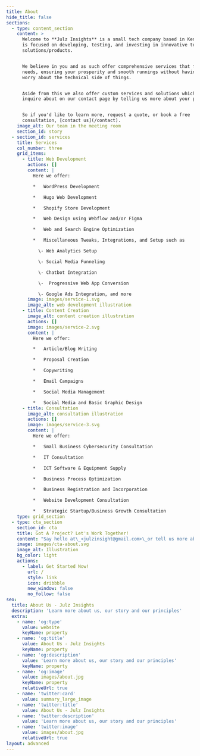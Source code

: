 ```yaml
---
title: About
hide_title: false
sections:
  - type: content_section
    content: >
      Welcome to **Julz Insights** is a small tech company based in Kenya that
      is focused on developing, testing, and investing in innovative tech
      solutions/products. 


      We believe in you and as such offer comprehensive services that fit your
      needs, ensuring your prosperity and smooth runnings without having to
      worry about the technical side of things.


      Aside from this we also offer custom services and solutions which you can
      inquire about on our contact page by telling us more about your project.


      So if you'd like to learn more, request a quote, or book a free
      consultation, [contact us](/contact).
    image_alt: Our team in the meeting room
    section_id: story
  - section_id: services
    title: Services
    col_number: three
    grid_items:
      - title: Web Development
        actions: []
        content: |
          Here we offer:

          *   WordPress Development

          *   Hugo Web Development

          *   Shopify Store Development

          *   Web Design using Webflow and/or Figma

          *   Web and Search Engine Optimization

          *   Miscellaneous Tweaks, Integrations, and Setup such as

            \- Web Analytics Setup

            \- Social Media Funneling

            \- Chatbot Integration

            \-  Progressive Web App Conversion

            \- Google Ads Integration, and more
        image: images/service-1.svg
        image_alt: web development illustration
      - title: Content Creation
        image_alt: content creation illustration
        actions: []
        image: images/service-2.svg
        content: |
          Here we offer:

          *   Article/Blog Writing

          *   Proposal Creation

          *   Copywriting

          *   Email Campaigns

          *   Social Media Management

          *   Social Media and Basic Graphic Design
      - title: Consultation
        image_alt: consultation illustration
        actions: []
        image: images/service-3.svg
        content: |
          Here we offer:

          *   Small Business Cybersecurity Consultation

          *   IT Consultation

          *   ICT Software & Equipment Supply

          *   Business Process Optimization

          *   Business Registration and Incorporation

          *   Website Development Consultation

          *   Strategic Startup/Business Growth Consultation
    type: grid_section
  - type: cta_section
    section_id: cta
    title: Got A Project? Let's Work Together!
    content: "Say hello at\_<julzinsight@gmail.com>\_or tell us more about your project by getting started below.\n"
    image: images/cta-about.svg
    image_alt: Illustration
    bg_color: light
    actions:
      - label: Get Started Now!
        url: /
        style: link
        icon: dribbble
        new_window: false
        no_follow: false
seo:
  title: About Us - Julz Insights
  description: 'Learn more about us, our story and our principles'
  extra:
    - name: 'og:type'
      value: website
      keyName: property
    - name: 'og:title'
      value: About Us - Julz Insights
      keyName: property
    - name: 'og:description'
      value: 'Learn more about us, our story and our principles'
      keyName: property
    - name: 'og:image'
      value: images/about.jpg
      keyName: property
      relativeUrl: true
    - name: 'twitter:card'
      value: summary_large_image
    - name: 'twitter:title'
      value: About Us - Julz Insights
    - name: 'twitter:description'
      value: 'Learn more about us, our story and our principles'
    - name: 'twitter:image'
      value: images/about.jpg
      relativeUrl: true
layout: advanced
---
```


